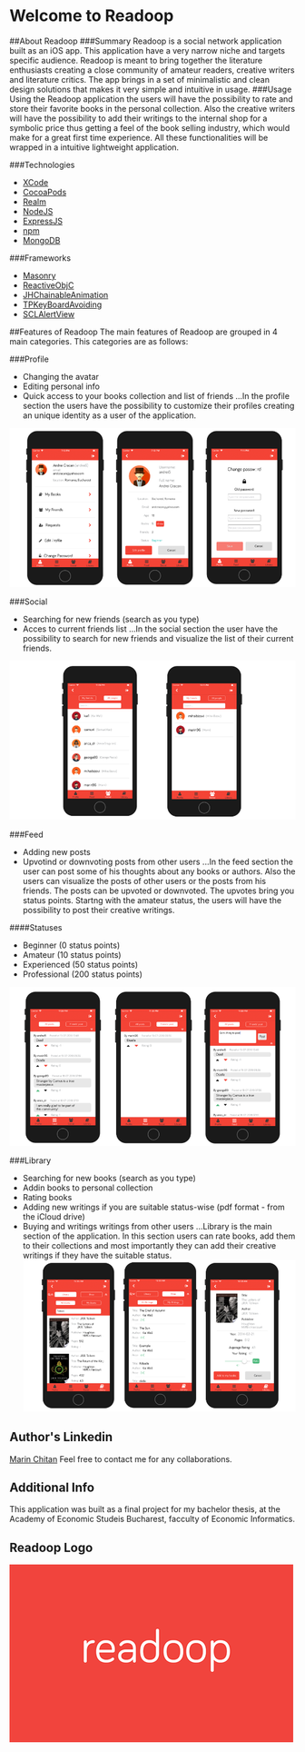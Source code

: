 # Welcome to Readoop

##About Readoop
###Summary
Readoop is a social network application built as an iOS app. This application have a very narrow niche and targets specific audience. Readoop is meant to bring together the literature enthusiasts  creating a close community of amateur readers, creative writers and literature critics. The app brings in a set of minimalistic and clean design solutions that makes it very simple and intuitive in usage. 
###Usage
Using the Readoop application the users will have the possibility to rate and store their favorite books in the personal collection. Also the creative writers will have the possibility to add their writings to the internal shop for a symbolic price thus getting a feel of the book selling industry, which would make for a great first time experience. All these functionalities will be wrapped in a intuitive lightweight application.

###Technologies
* [XCode](https://developer.apple.com/xcode/)
* [CocoaPods](https://cocoapods.org/)
* [Realm](https://github.com/realm)
* [NodeJS](https://nodejs.org/en/)
* [ExpressJS](https://expressjs.com/)
* [npm](https://www.npmjs.com/)
* [MongoDB](https://www.mongodb.com/)

###Frameworks
* [Masonry](https://github.com/SnapKit/Masonry)
* [ReactiveObjC](https://github.com/ReactiveCocoa/ReactiveObjC)
* [JHChainableAnimation](https://github.com/jhurray/JHChainableAnimations)
* [TPKeyBoardAvoiding](https://github.com/michaeltyson/TPKeyboardAvoiding)
* [SCLAlertView](https://github.com/vikmeup/SCLAlertView-Swift)


##Features of Readoop
The main features of Readoop are grouped in 4 main categories. This categories are as follows:


###Profile 
* Changing the avatar
* Editing personal info
* Quick access to your books collection and list of friends
...In the profile section the users have the possibility to customize their profiles creating an unique identity
as a user of the application.

![Screen Shot](Resources/ProfileStrip.png)


###Social
* Searching for new friends (search as you type)
* Acces to current friends list
...In the social section the user have the possibility to search for new friends and visualize the list of their current friends.

![Screen Shot](Resources/SocialStrip.png)


###Feed
* Adding new posts
* Upvotind or downvoting posts from other users
...In the feed section the user can post some of his thoughts about any books or authors. Also the users can visualize the posts of other users or the posts
from his friends. The posts can be upvoted or downvoted. The upvotes bring you status points. 
Startng with the amateur status, the users will have the possibility to post their creative writings.

####Statuses
* Beginner (0 status points)
* Amateur (10 status points)
* Experienced (50 status points)
* Professional (200 status points)

![Screen Shot](Resources/FeedStrip.png)


###Library
* Searching for new books (search as you type)
* Addin books to personal collection
* Rating books
* Adding new writings if you are suitable status-wise (pdf format - from the iCloud drive)
* Buying and writings writings from other users
...Library is the main section of the application. In this section users can rate books, add them to their collections and most importantly they can 
add their creative writings if they have the suitable status.
![Screen Shot](Resources/LibraryStrip.png)



## Author's Linkedin 
[Marin Chitan](https://www.linkedin.com/in/chi%C5%A3an-marin-6061ab136/)
Feel free to contact me for any collaborations.

## Additional Info
This application was built as a final project for my bachelor thesis, at the Academy of Economic Studeis Bucharest,
facculty of Economic Informatics.

## Readoop Logo
![Screen Shot](Resources/logo.png)